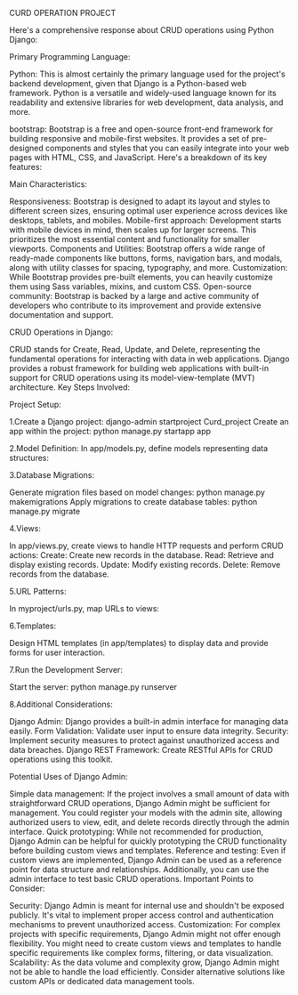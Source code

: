 
CURD OPERATION PROJECT


Here's a comprehensive response about CRUD operations using Python Django:

Primary Programming Language:

Python: This is almost certainly the primary language used for the project's backend development, given that Django is a Python-based web framework. Python is a versatile and widely-used language known for its readability and extensive libraries for web development, data analysis, and more.

bootstrap: Bootstrap is a free and open-source front-end framework for building responsive and mobile-first websites. It provides a set of pre-designed components and styles that you can easily integrate into your web pages with HTML, CSS, and JavaScript. Here's a breakdown of its key features:

Main Characteristics:

Responsiveness: Bootstrap is designed to adapt its layout and styles to different screen sizes, ensuring optimal user experience across devices like desktops, tablets, and mobiles.
Mobile-first approach: Development starts with mobile devices in mind, then scales up for larger screens. This prioritizes the most essential content and functionality for smaller viewports.
Components and Utilities: Bootstrap offers a wide range of ready-made components like buttons, forms, navigation bars, and modals, along with utility classes for spacing, typography, and more.
Customization: While Bootstrap provides pre-built elements, you can heavily customize them using Sass variables, mixins, and custom CSS.
Open-source community: Bootstrap is backed by a large and active community of developers who contribute to its improvement and provide extensive documentation and support.

CRUD Operations in Django:

CRUD stands for Create, Read, Update, and Delete, representing the fundamental operations for interacting with data in web applications.
Django provides a robust framework for building web applications with built-in support for CRUD operations using its model-view-template (MVT) architecture.
Key Steps Involved:

Project Setup:

1.Create a Django project: django-admin startproject Curd_project
  Create an app within the project: python manage.py startapp app

2.Model Definition:
  In app/models.py, define models representing data structures:

3.Database Migrations:

Generate migration files based on model changes: python manage.py makemigrations
Apply migrations to create database tables: python manage.py migrate

4.Views:

In app/views.py, create views to handle HTTP requests and perform CRUD actions:
Create: Create new records in the database.
Read: Retrieve and display existing records.
Update: Modify existing records.
Delete: Remove records from the database.

5.URL Patterns:

In myproject/urls.py, map URLs to views:

6.Templates:

Design HTML templates (in app/templates) to display data and provide forms for user interaction.

7.Run the Development Server:

Start the server: python manage.py runserver

8.Additional Considerations:

Django Admin: Django provides a built-in admin interface for managing data easily.
Form Validation: Validate user input to ensure data integrity.
Security: Implement security measures to protect against unauthorized access and data breaches.
Django REST Framework: Create RESTful APIs for CRUD operations using this toolkit.


Potential Uses of Django Admin:

Simple data management: If the project involves a small amount of data with straightforward CRUD operations, Django Admin might be sufficient for management. You could register your models with the admin site, allowing authorized users to view, edit, and delete records directly through the admin interface.
Quick prototyping: While not recommended for production, Django Admin can be helpful for quickly prototyping the CRUD functionality before building custom views and templates.
Reference and testing: Even if custom views are implemented, Django Admin can be used as a reference point for data structure and relationships. Additionally, you can use the admin interface to test basic CRUD operations.
Important Points to Consider:

Security: Django Admin is meant for internal use and shouldn't be exposed publicly. It's vital to implement proper access control and authentication mechanisms to prevent unauthorized access.
Customization: For complex projects with specific requirements, Django Admin might not offer enough flexibility. You might need to create custom views and templates to handle specific requirements like complex forms, filtering, or data visualization.
Scalability: As the data volume and complexity grow, Django Admin might not be able to handle the load efficiently. Consider alternative solutions like custom APIs or dedicated data management tools.

